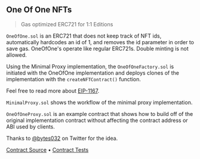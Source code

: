 ## One Of One NFTs

> Gas optimized ERC721 for 1:1 Editions

`OneOfOne.sol` is an ERC721 that does not keep track of NFT ids, automatically hardcodes an id of 1, and removes the id parameter in order to save gas. OneOfOne's operate like regular ERC721s. Double minting is not allowed.

Using the Minimal Proxy implementation, the `OneOfOneFactory.sol` is initiated with the OneOfOne implementation and deploys clones of the implementation with the `createNFTContract()` function.

Feel free to read more about [EIP-1167](https://eips.ethereum.org/EIPS/eip-1167).

`MinimalProxy.sol` shows the workflow of the minimal proxy implementation.

`OneOfOneProxy.sol` is an example contract that shows how to build off of the original implementation contract without affecting the contract address or ABI used by clients.

Thanks to [@bytes032](https://twitter.com/bytes032/status/1626253169960394754?s=20) on Twitter for the idea.

[Contract Source](src/proxy) • [Contract Tests](test)
